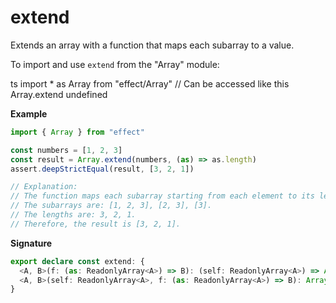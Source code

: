 # extend

Extends an array with a function that maps each subarray to a value.

To import and use `extend` from the "Array" module:

ts
import \* as Array from "effect/Array"
// Can be accessed like this
Array.extend
undefined

**Example**

```ts
import { Array } from "effect"

const numbers = [1, 2, 3]
const result = Array.extend(numbers, (as) => as.length)
assert.deepStrictEqual(result, [3, 2, 1])

// Explanation:
// The function maps each subarray starting from each element to its length.
// The subarrays are: [1, 2, 3], [2, 3], [3].
// The lengths are: 3, 2, 1.
// Therefore, the result is [3, 2, 1].
```

**Signature**

```ts
export declare const extend: {
  <A, B>(f: (as: ReadonlyArray<A>) => B): (self: ReadonlyArray<A>) => Array<B>
  <A, B>(self: ReadonlyArray<A>, f: (as: ReadonlyArray<A>) => B): Array<B>
}
```
